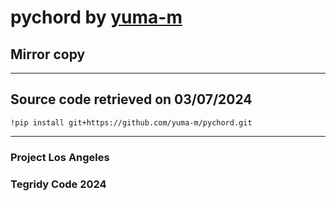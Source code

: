 # pychord by [yuma-m](https://github.com/yuma-m/pychord)
## Mirror copy

***

## Source code retrieved on 03/07/2024

```
!pip install git+https://github.com/yuma-m/pychord.git
```

***

### Project Los Angeles
### Tegridy Code 2024
